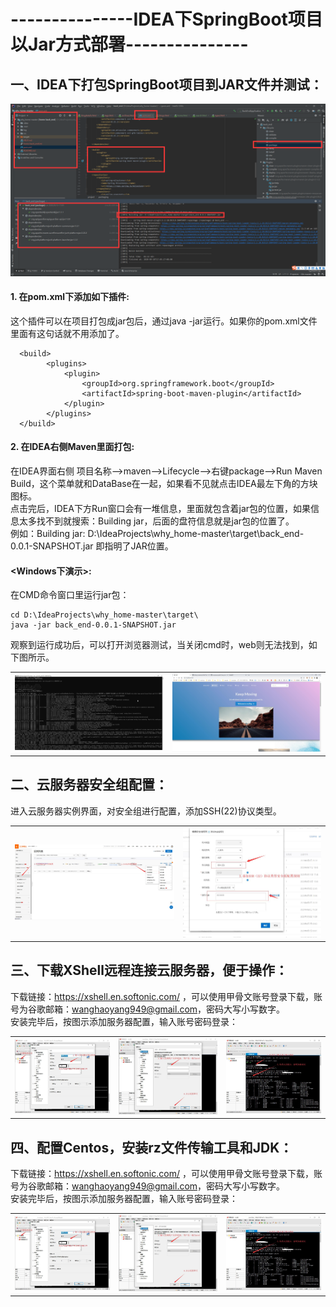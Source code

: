 # ---------------IDEA下SpringBoot项目以Jar方式部署---------------

## 一、IDEA下打包SpringBoot项目到JAR文件并测试：

![Image text](../images/IDEA下SpringBoot项目以Jar方式部署/IDEA创建Jar.png)

#### 1. 在pom.xml下添加如下插件: </br>
这个插件可以在项目打包成jar包后，通过java -jar运行。如果你的pom.xml文件里面有这句话就不用添加了。
```
  <build>
        <plugins>
            <plugin>
                <groupId>org.springframework.boot</groupId>
                <artifactId>spring-boot-maven-plugin</artifactId>
            </plugin>
        </plugins>
  </build>
```
#### 2. 在IDEA右侧Maven里面打包: </br>
在IDEA界面右侧 项目名称——>maven——>Lifecycle——>右键package——>Run Maven Build，这个菜单就和DataBase在一起，如果看不见就点击IDEA最左下角的方块图标。</br>
点击完后，IDEA下方Run窗口会有一堆信息，里面就包含着jar包的位置，如果信息太多找不到就搜索：Building jar，后面的盘符信息就是jar包的位置了。</br>
例如：Building jar: D:\IdeaProjects\why_home-master\target\back_end-0.0.1-SNAPSHOT.jar 即指明了JAR位置。</br>


#### <Windows下演示>: </br>
在CMD命令窗口里运行jar包：
```
cd D:\IdeaProjects\why_home-master\target\ 
java -jar back_end-0.0.1-SNAPSHOT.jar
```
观察到运行成功后，可以打开浏览器测试，当关闭cmd时，web则无法找到，如下图所示。
<table>
    <tr>
        <td ><center><img src="../images/IDEA下SpringBoot项目以Jar方式部署/cmd运行SpringBoot成功.jpg"></center></td>
        <td ><center><img src="../images/IDEA下SpringBoot项目以Jar方式部署/windows下部署8080端口成功访问.jpg"></center></td>
    </tr>
</table>

## 二、云服务器安全组配置： </br>
进入云服务器实例界面，对安全组进行配置，添加SSH(22)协议类型。
<table>
    <tr>
        <td ><center><img src="../images/IDEA下SpringBoot项目以Jar方式部署/实例安全组配置1.jpg"></center></td>
        <td ><center><img src="../images/IDEA下SpringBoot项目以Jar方式部署/实例安全组配置2.jpg"></center></td>
    </tr>
</table>

## 三、下载XShell远程连接云服务器，便于操作： </br>
下载链接：https://xshell.en.softonic.com/ ，可以使用甲骨文账号登录下载，账号为谷歌邮箱：wanghaoyang949@gmail.com，密码大写小写数字。</br>
安装完毕后，按图示添加服务器配置，输入账号密码登录：
<table>
    <tr>
        <td ><center><img src="../images/IDEA下SpringBoot项目以Jar方式部署/XShell连接服务器1.jpg"></center></td>
        <td ><center><img src="../images/IDEA下SpringBoot项目以Jar方式部署/XShell连接服务器2.jpg"></center></td>
        <td ><center><img src="../images/IDEA下SpringBoot项目以Jar方式部署/XShell连接服务器3.jpg"></center></td>
    </tr>
</table>

## 四、配置Centos，安装rz文件传输工具和JDK： </br>
下载链接：https://xshell.en.softonic.com/ ，可以使用甲骨文账号登录下载，账号为谷歌邮箱：wanghaoyang949@gmail.com，密码大写小写数字。</br>
安装完毕后，按图示添加服务器配置，输入账号密码登录：
<table>
    <tr>
        <td ><center><img src="../images/IDEA下SpringBoot项目以Jar方式部署/XShell连接服务器1.jpg"></center></td>
        <td ><center><img src="../images/IDEA下SpringBoot项目以Jar方式部署/XShell连接服务器2.jpg"></center></td>
        <td ><center><img src="../images/IDEA下SpringBoot项目以Jar方式部署/XShell连接服务器3.jpg"></center></td>
    </tr>
</table>
